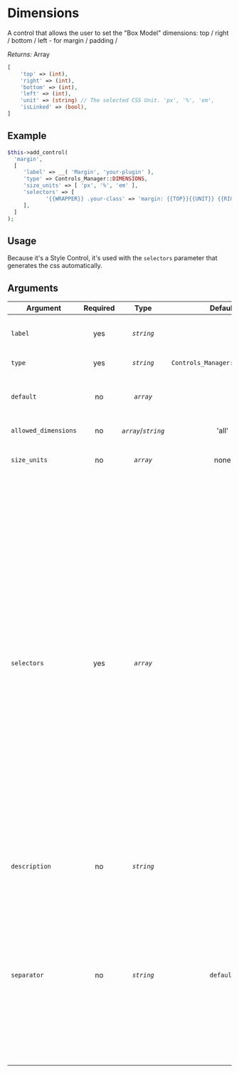 # Dimensions
A control that allows the user to set the "Box Model" dimensions: top / right / bottom / left - for margin / padding /   

*Returns:* Array
```php
[
	'top' => (int),
	'right' => (int),
	'bottom' => (int),
	'left' => (int),
	'unit' => (string) // The selected CSS Unit. 'px', '%', 'em',
	'isLinked' => (bool),
]
```
		
## Example

```php
$this->add_control(
  'margin',
  [
     'label' => __( 'Margin', 'your-plugin' ),
     'type' => Controls_Manager::DIMENSIONS,
	 'size_units' => [ 'px', '%', 'em' ],
	 'selectors' => [
	 		'{{WRAPPER}} .your-class' => 'margin: {{TOP}}{{UNIT}} {{RIGHT}}{{UNIT}} {{BOTTOM}}{{UNIT}} {{LEFT}}{{UNIT}};',
	 ],
  ]
);
```

## Usage

Because it's a Style Control, it's used with the `selectors` parameter that generates the css automatically.

## Arguments

Argument            | Required   | Type                 | Default                       | Description
------------        | :--------: | :--------------:     | :--------------------------:  | ---------------------------------------------
`label`             | yes        | *`string`*           |                               | The label of the control - displayed next to it
`type`              | yes        | *`string`*           | `Controls_Manager::DIMENSIONS`| The type of the control
`default`           | no         | *`array`*            |                               | The default value can be set as an array like the *return* array.
`allowed_dimensions`| no         | *`array`*/*`string`* | 'all'                         | Which fields to show, 'all' | 'horizontal' | 'vertical' | [ 'top', 'left' ... ]
`size_units`        | no         | *`array`*            | none                          | Array of optional unit type like 'px', '%', 'em'
`selectors`         | yes        | *`array`*            |                               | Array of selectors => style. The following placeholder are available:  {{WRAPPER}} - the unique selector of the element. {{TOP}} / {{RIGHT}} / {{BOTTOM}} / {{LEFT}} - the dimensions values.  {{UNIT}} - the selected unit type. So they can be used for example: '{{WRAPPER}} .your-class' => 'margin: {{TOP}}{{UNIT}} {{RIGHT}}{{UNIT}} {{BOTTOM}}{{UNIT}} {{LEFT}}{{UNIT}};'. The output can looks like: '.elementor-element-njcsdk .your-class' => 'margin: 5px 10px 3px 10px;'
`description`       | no         | *`string`*           |                               | A description text to display below the control
`separator`         | no         | *`string`*           | `default`                     | Set the position of the control separator. `default` means that the separator will be posited depending on the control type. `before` or `after` will force the separator position before/after the control. `none` will hide the separator